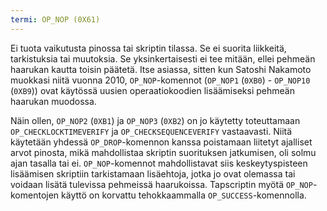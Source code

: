 ```yaml
---
termi: OP_NOP (0X61)
---
```


Ei tuota vaikutusta pinossa tai skriptin tilassa. Se ei suorita liikkeitä, tarkistuksia tai muutoksia. Se yksinkertaisesti ei tee mitään, ellei pehmeän haarukan kautta toisin päätetä. Itse asiassa, sitten kun Satoshi Nakamoto muokkasi niitä vuonna 2010, `OP_NOP`-komennot (`OP_NOP1` (`0XB0`) - `OP_NOP10` (`0XB9`)) ovat käytössä uusien operaatiokoodien lisäämiseksi pehmeän haarukan muodossa.

Näin ollen, `OP_NOP2` (`0XB1`) ja `OP_NOP3` (`0XB2`) on jo käytetty toteuttamaan `OP_CHECKLOCKTIMEVERIFY` ja `OP_CHECKSEQUENCEVERIFY` vastaavasti. Niitä käytetään yhdessä `OP_DROP`-komennon kanssa poistamaan liitetyt ajalliset arvot pinosta, mikä mahdollistaa skriptin suorituksen jatkumisen, oli solmu ajan tasalla tai ei. `OP_NOP`-komennot mahdollistavat siis keskeytyspisteen lisäämisen skriptiin tarkistamaan lisäehtoja, jotka jo ovat olemassa tai voidaan lisätä tulevissa pehmeissä haarukoissa. Tapscriptin myötä `OP_NOP`-komentojen käyttö on korvattu tehokkaammalla `OP_SUCCESS`-komennolla.